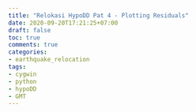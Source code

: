 ```yaml
---
title: "Relokasi HypoDD Pat 4 - Plotting Residuals"
date: 2020-09-20T17:21:25+07:00
draft: false
toc: true
comments: true
categories:
- earthquake_relocation
tags:
- cygwin
- python
- hypoDD
- GMT
---
```


